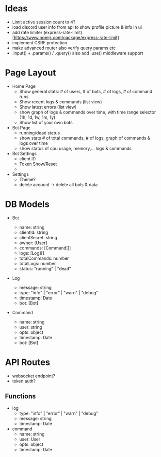 # Ideas
- Limit active session count to 4?
- load discord user info from api to show profile picture & info in ui
- add rate limiter (express-rate-limit)[https://www.npmjs.com/package/express-rate-limit]
- implement CSRF protection
- make advanced router also verify query params etc
- .input() + .params() / .query() also add .use() middleware support

# Page Layout
- Home Page
  - Show general stats: # of users, # of bots, # of logs, # of command runs
  - Show recent logs & commands (list view)
  - Show latest errors (list view)
  - show graph of logs & commands over time, with time range selector (1h, 1d, 1w, 1m, 1y)
  - Show list of your own bots
- Bot Page
  - running/dead status
  - show stats # of total commands, # of logs, graph of commands & logs over time
  - show status of cpu usage, memory,... logs & commands
- Bot Settings
  - client ID
  - Token Show/Reset
  - 
- Settings
  - Theme?
  - delete account -> delete all bots & data


# DB Models
- Bot
  - name: string
  - clientId: string
  - clientSecret: string
  - owner: [User]
  - commands: [Command][]
  - logs: [Log][]
  - totalCommands: number
  - totalLogs: number
  - status: "running" | "dead"

- Log
  - message: string
  - type: "info" | "error" | "warn" | "debug"
  - timestamp: Date
  - bot: [Bot]

- Command
  - name: string
  - user: string
  - opts: object
  - timestamp: Date
  - bot: [Bot]


# API Routes

- websocket endpoint?
- token auth?

## Functions
- log
  - type: "info" | "error" | "warn" | "debug"
  - message: string
  - timestamp: Date
- command
  - name: string
  - user: User
  - opts: object
  - timestamp: Date